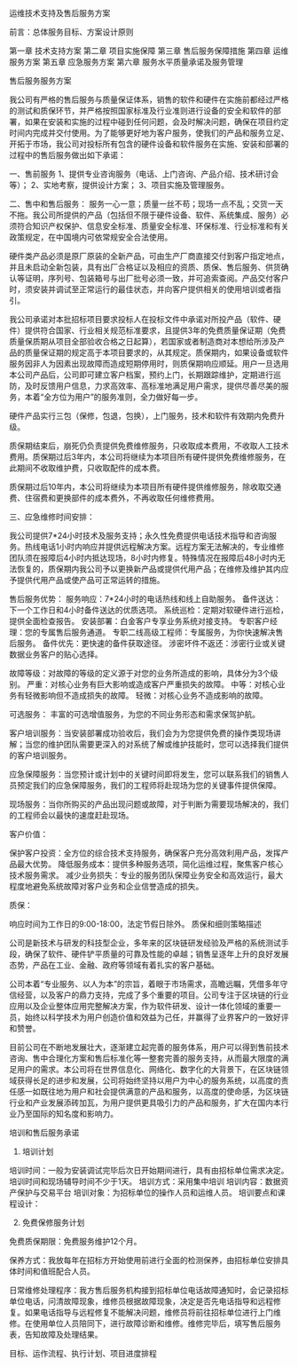 运维技术支持及售后服务方案

前言：总体服务目标、方案设计原则

第一章 技术支持方案
第二章 项目实施保障
第三章 售后服务保障措施
第四章 运维服务方案
第五章 应急服务方案
第六章 服务水平质量承诺及服务管理





售后服务服务方案

我公司有严格的售后服务与质量保证体系，销售的软件和硬件在实施前都经过严格的测试和质保环节，并严格按照国家标准及行业准则进行设备的安全和软件的部署，如果在安装和实施的过程中碰到任何问题，会及时解决问题，确保在项目约定时间内完成并交付使用。为了能够更好地为客户服务，使我们的产品和服务立足、开拓于市场，我公司对投标所有包含的硬件设备和软件服务在实施、安装和部署的过程中的售后服务做出如下承诺：

一、售前服务
1、提供专业咨询服务（电话、上门咨询、产品介绍、技术研讨会等）；
2、实地考察，提供设计方案；
3、项目实施及管理服务。

二、售中和售后服务：
服务一心一意；质量一丝不苟；现场一点不乱；交货一天不拖。我公司所提供的产品（包括但不限于硬件设备、软件、系统集成、服务）必须符合知识产权保护、信息安全标准、质量安全标准、环保标准、行业标准和有关政策规定，在中国境内可依常规安全合法使用。

硬件类产品必须是原厂原装的全新产品，可由生产厂商直接交付到客户指定地点，并且未启动全新包装，具有出厂合格证以及相应的资质、质保、售后服务、供货确认等证明，序列号、包装箱号与出厂批号必须一致，并可追索查阅。产品交付客户时，须安装并调试至正常运行的最佳状态，并向客户提供相关的使用培训或者指引。

我公司承诺对本批招标项目要求投标人在投标文件中承诺对所投产品（软件、硬件）提供符合国家、行业相关规范标准要求，且提供3年的免费质量保证期（免费质量保质期从项目全部验收合格之日起算），若国家或者制造商对本想给所涉及产品的质量保证期的规定高于本项目要求的，从其规定。质保期内，如果设备或软件服务因非人为因素出现故障而造成短期停用时，则质保期响应顺延。用户一旦选用本公司产品后，公司即可建立客户档案，预约上门，长期跟踪维护，定期进行巡防，及时反馈用户信息，力求高效率、高标准地满足用户需求，提供尽善尽美的服务，本着“全方位为用户”的服务准则，全力做好每一步。

硬件产品实行三包（保修，包退，包换），上门服务，技术和软件有效期内免费升级。

质保期结束后，崩死仍负责提供免费维修服务，只收取成本费用，不收取人工技术费用。质保期过后3年内，本公司将继续为本项目所有硬件提供免费维修服务，在此期间不收取维护费，只收取配件的成本费。

质保期过后10年内，本公司将继续为本项目所有硬件提供维修服务，除收取交通费、住宿费和更换部件的成本费外，不再收取任何维修费用。

三、应急维修时间安排：

我公司提供7*24小时技术及服务支持；永久性免费提供电话技术指导和咨询服务。热线电话1小时内响应并提供远程解决方案。远程方案无法解决的，专业维修团队须在报障后4小时内抵达现场，8小时内修复。特殊情况在报障后48小时内无法恢复的，质保期内我公司予以更换新产品或提供代用产品；在维修及维护其内应予提供代用产品或使产品可正常运转的措施。



售后服务优势：
服务响应：7*24小时的电话热线和线上自助服务。
备件送达：下一个工作日和4小时备件送达的优质选项。
系统巡检：定期对软硬件进行巡检，提供全面检查报告。
安装部署：白金客户专享业务系统对接支持。
专职客户经理：您的专属售后服务通道。
专职二线高级工程师：专属服务，为你快速解决售后服务。
备件优先：更快速的备件获取途径。
涉密坏件不返还：涉密行业或关键数据业务客户的贴心选择。


故障等级：对故障的等级的定义源于对您的业务所造成的影响，具体分为3个级别。
严重：对核心业务有巨大影响或造成客户严重损失的故障。
中等：对核心业务有轻微影响但不造成损失的故障。
轻微：对核心业务不造成影响的故障。

可选服务：
丰富的可选增值服务，为您的不同业务形态和需求保驾护航。

客户培训服务：当安装部署成功验收后，我们会为为您提供免费的操作类现场讲解；当您的维护团队需要更深入的对系统了解或维护技能时，您可以选择我们提供的客户培训服务。

应急保障服务：当您预计或计划中的关键时间即将发生，您可以联系我们的销售人员预定我们的应急保障服务，我们的工程师将赴现场为您的关键事件提供保障。

现场服务：当你所购买的产品出现问题或故障，对于判断为需要现场解决的，我们的工程师会以最快的速度赶赴现场。

客户价值：

保护客户投资：全方位的综合技术支持服务，确保客户充分高效利用产品，发挥产品最大优势。
降低服务成本：提供多种服务选项，简化运维过程，聚焦客户核心技术服务需求。
减少业务损失：专业的服务团队保障业务安全和高效运行，最大程度地避免系统故障对客户业务和企业信誉造成的损失。

质保：

响应时间为工作日的9:00-18:00，法定节假日除外。
质保和细则策略描述


公司是新技术与研发的科技型企业，多年来的区块链研发经验及严格的系统测试手段，确保了软件、硬件铲平质量的可靠及性能的卓越；销售呈逐年上升的良好发展态势，产品在工业、金融、政府等领域有着扎实的客户基础。

公司本着“专业服务、以人为本”的宗旨，着眼于市场需求，高瞻远瞩，凭借多年守信经营，以及客户的鼎力支持，完成了多个重要的项目。公司专注于区块链的行业应用以及企业整体应用完整解决方案，作为软件研发、设计一体化领域的重要一员，始终以科学技术为用户创造价值和效益为己任，并赢得了业界客户的一致好评和赞誉。

目前公司在不断地发展壮大，逐渐建立起完善的服务体系，用户可以得到售前技术咨询、售中合理化方案和售后标准化等一整套完善的服务支持，从而最大限度的满足用户的需求。本公司将在世界信息化、网络化、数字化的大背景下，在区块链领域获得长足的进步和发展，公司将始终坚持以用户为中心的服务系统，以高度的责任感一如既往地为用户和社会提供满意的产品和服务，以高度的使命感，为区块链行业和产业发展添砖加瓦，为用户提供更具吸引力的产品和服务，扩大在国内本行业乃至国际的知名度和影响力。


培训和售后服务承诺

1. 培训计划

培训时间：一般为安装调试完毕后次日开始期间进行，具有由招标单位需求决定。培训时间和现场辅导时间不少于1天。
培训方式：采用集中培训
培训内容：数据资产保护与交易平台
培训对象：为招标单位的操作人员和运维人员。
培训要点和课程设计：

2. 免费保修服务计划

免费质保期限：免费服务维护12个月。

保养方式：我放每年在招标方开始使用前进行全面的检测保养，由招标单位安排具体时间和值班配合人员。

日常维修处理程序：我方售后服务机构接到招标单位电话故障通知时，会记录招标单位电话，问清故障现象，维修员根据故障现象，决定是否先电话指导和远程修复。如果电话指导与远程修复不能解决问题，维修员将前往招标单位进行上门维修。在使用单位人员陪同下，进行故障诊断和维修。维修完毕后，填写售后服务表，告知故障及处理结果。

目标、运作流程、执行计划、项目进度排程


